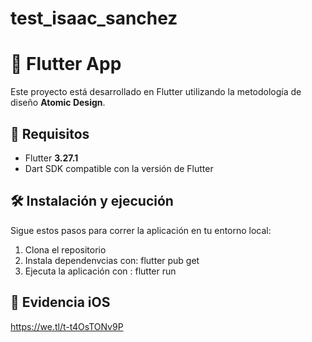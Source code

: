 # test_isaac_sanchez

# 📱 Flutter App  

Este proyecto está desarrollado en Flutter utilizando la metodología de diseño **Atomic Design**.  

## 🚀 Requisitos  
- Flutter **3.27.1**  
- Dart SDK compatible con la versión de Flutter  

## 🛠 Instalación y ejecución  

Sigue estos pasos para correr la aplicación en tu entorno local:  

1. Clona el repositorio
2. Instala dependenvcias con: flutter pub get
3. Ejecuta la aplicación con : flutter run

## 📱 Evidencia iOS  
https://we.tl/t-t4OsTONv9P
